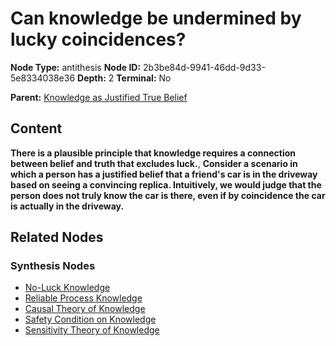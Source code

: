 # Can knowledge be undermined by lucky coincidences?

**Node Type:** antithesis
**Node ID:** 2b3be84d-9941-46dd-9d33-5e8334038e36
**Depth:** 2
**Terminal:** No

**Parent:** [Knowledge as Justified True Belief](knowledge-as-justified-true-belief-thesis-6b1a1e1e-c03c-4585-b27d-30f3ad56177c.md)

## Content

**There is a plausible principle that knowledge requires a connection between belief and truth that excludes luck.**, **Consider a scenario in which a person has a justified belief that a friend's car is in the driveway based on seeing a convincing replica. Intuitively, we would judge that the person does not truly know the car is there, even if by coincidence the car is actually in the driveway.**

## Related Nodes

### Synthesis Nodes

- [No-Luck Knowledge](no-luck-knowledge-synthesis-36535539-0fb8-4bd7-8a42-427e858f1985.md)
- [Reliable Process Knowledge](reliable-process-knowledge-synthesis-59e048f3-4a6f-4aeb-87f0-3ff69e6a8020.md)
- [Causal Theory of Knowledge](causal-theory-of-knowledge-synthesis-1d94f445-f391-4644-bc9a-3bd8d9d52b74.md)
- [Safety Condition on Knowledge](safety-condition-on-knowledge-synthesis-aa77ee72-0bde-4e22-a976-951d3026f0fe.md)
- [Sensitivity Theory of Knowledge](sensitivity-theory-of-knowledge-synthesis-297ba3db-3929-42cf-8103-110afccc1d1c.md)
